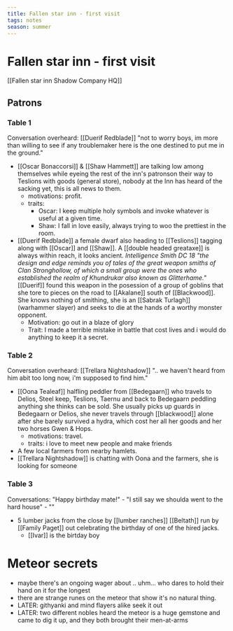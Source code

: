 ```yaml
---
title: Fallen star inn - first visit
tags: notes
season: summer
---
```

 
# Fallen star inn - first visit
[[Fallen star inn Shadow Company HQ]]

## Patrons
### Table 1
Conversation overheard: [[Duerif Redblade]] "not to worry boys, im more than willing to see if any troublemaker here is the one destined to put me in the ground."
- [[Oscar Bonaccorsi]] & [[Shaw Hammett]] are talking low among themselves while eyeing the rest of the inn's patronson their way to Teslions with goods (general store), nobody at the Inn has heard of the sacking yet, this is all news to them. 
	- motivations: profit.
	- traits: 
		- Oscar: I keep multiple holy symbols and invoke whatever is useful at a given time.
		- Shaw: I fall in love easily, always trying to woo the prettiest in the room.
- [[Duerif Redblade]] a female dwarf also heading to [[Teslions]] tagging along with [[Oscar]] and [[Shaw]]. A [[double headed greataxe]] is always within reach, it looks ancient. *Intelligence Smith DC 18 "the design and edge reminds you of tales of the great weapon smiths of Clan Stronghollow, of which a small group were the ones who established the realm of Khundrukar also known as Glitterhame."* [[Duerif]] found this weapon in the posession of a group of goblins that she tore to pieces on the road to [[Akalane]] south of [[Blackwood]]. She knows nothing of smithing, she is an [[Sabrak Turlagh]] (warhammer slayer) and seeks to die at the hands of a worthy monster opponent.
	- Motivation: go out in a blaze of glory
	- Trait: I made a terrible mistake in battle that cost lives and i would do anything to keep it a secret.

### Table 2
Conversation overheard: [[Trellara Nightshadow]] ".. we haven't heard from him abit too long now, i'm supposed to find him."
- [[Oona Tealeaf]] halfling peddler from [[Bedegaarn]] who travels to Delios, Steel keep, Teslions, Taernu and back to Bedegaarn peddling anything she thinks can be sold. She usually picks up guards in Bedegaarn or Delios, she never travels through [[blackwood]] alone after she barely survived a hydra, which cost her all her goods and her two horses Gwen & Hops. 
	- motivations: travel.
	- traits: i love to meet new people and make friends
- A few local farmers from nearby hamlets.
- [[Trellara Nightshadow]] is chatting with Oona and the farmers, she is looking for someone 

### Table 3
Conversations: "Happy birthday mate!" - "I still say we shoulda went to the hard house" - ""
- 5 lumber jacks from the close by [[lumber ranches]] [[Beltath]] run by [[Family Paget]] out celebrating the birthday of one of the hired jacks.
	- [[Ivar]] is the birtday boy

# Meteor secrets
- maybe there's an ongoing wager about .. uhm... who dares to hold their hand on it for the longest
- there are strange runes on the meteor that show it's no natural thing.
- LATER: githyanki and mind flayers alike seek it out 
- LATER: two different nobles heard the meteor is a huge gemstone and came to dig it up, and they both brought their men-at-arms



